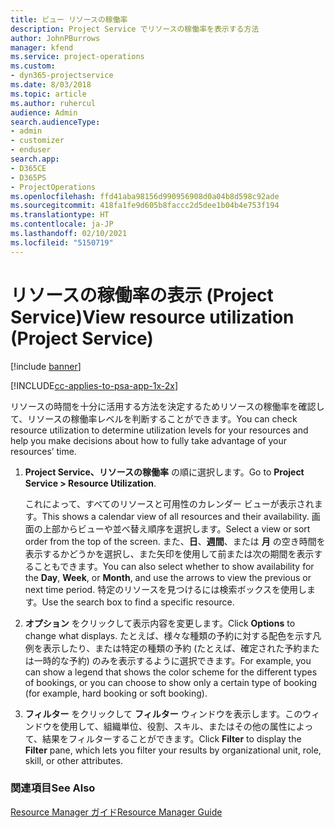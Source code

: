 ```yaml
---
title: ビュー リソースの稼働率
description: Project Service でリソースの稼働率を表示する方法
author: JohnPBurrows
manager: kfend
ms.service: project-operations
ms.custom:
- dyn365-projectservice
ms.date: 8/03/2018
ms.topic: article
ms.author: ruhercul
audience: Admin
search.audienceType:
- admin
- customizer
- enduser
search.app:
- D365CE
- D365PS
- ProjectOperations
ms.openlocfilehash: ffd41aba98156d990956908d0a04b8d598c92ade
ms.sourcegitcommit: 418fa1fe9d605b8faccc2d5dee1b04b4e753f194
ms.translationtype: HT
ms.contentlocale: ja-JP
ms.lasthandoff: 02/10/2021
ms.locfileid: "5150719"
---
```

# <a name="view-resource-utilization-project-service"></a><span data-ttu-id="0fcf5-103">リソースの稼働率の表示 (Project Service)</span><span class="sxs-lookup"><span data-stu-id="0fcf5-103">View resource utilization (Project Service)</span></span>

[!include [banner](../includes/psa-now-project-operations.md)]

[!INCLUDE[cc-applies-to-psa-app-1x-2x](../includes/cc-applies-to-psa-app-1x-2x.md)]

<span data-ttu-id="0fcf5-104">リソースの時間を十分に活用する方法を決定するためリソースの稼働率を確認して、リソースの稼働率レベルを判断することができます。</span><span class="sxs-lookup"><span data-stu-id="0fcf5-104">You can check resource utilization to determine utilization levels for your resources and help you make decisions about how to fully take advantage of your resources’ time.</span></span>  
  
1. <span data-ttu-id="0fcf5-105">**Project Service、リソースの稼働率** の順に選択します。</span><span class="sxs-lookup"><span data-stu-id="0fcf5-105">Go to **Project Service > Resource Utilization**.</span></span> 

     <span data-ttu-id="0fcf5-106">これによって、すべてのリソースと可用性のカレンダー ビューが表示されます。</span><span class="sxs-lookup"><span data-stu-id="0fcf5-106">This shows a calendar view of all resources and their availability.</span></span> <span data-ttu-id="0fcf5-107">画面の上部からビューや並べ替え順序を選択します。</span><span class="sxs-lookup"><span data-stu-id="0fcf5-107">Select a view or sort order from the top of the screen.</span></span> <span data-ttu-id="0fcf5-108">また、**日**、**週間**、または **月** の空き時間を表示するかどうかを選択し、また矢印を使用して前または次の期間を表示することもできます。</span><span class="sxs-lookup"><span data-stu-id="0fcf5-108">You can also select whether to show availability for the **Day**, **Week**, or **Month**, and use the arrows to view the previous or next time period.</span></span> <span data-ttu-id="0fcf5-109">特定のリソースを見つけるには検索ボックスを使用します。</span><span class="sxs-lookup"><span data-stu-id="0fcf5-109">Use the search box to find a specific resource.</span></span>      
  
2. <span data-ttu-id="0fcf5-110">**オプション** をクリックして表示内容を変更します。</span><span class="sxs-lookup"><span data-stu-id="0fcf5-110">Click **Options** to change what displays.</span></span> <span data-ttu-id="0fcf5-111">たとえば、様々な種類の予約に対する配色を示す凡例を表示したり、または特定の種類の予約 (たとえば、確定された予約または一時的な予約) のみを表示するように選択できます。</span><span class="sxs-lookup"><span data-stu-id="0fcf5-111">For example, you can show a legend that shows the color scheme for the different types of bookings, or you can choose to show only a certain type of booking (for example, hard booking or soft booking).</span></span>  

3. <span data-ttu-id="0fcf5-112">**フィルター** をクリックして **フィルター** ウィンドウを表示します。このウィンドウを使用して、組織単位、役割、スキル、またはその他の属性によって、結果をフィルターすることができます。</span><span class="sxs-lookup"><span data-stu-id="0fcf5-112">Click **Filter** to display the **Filter** pane, which lets you filter your results by organizational unit, role, skill, or other attributes.</span></span>  
  
### <a name="see-also"></a><span data-ttu-id="0fcf5-113">関連項目</span><span class="sxs-lookup"><span data-stu-id="0fcf5-113">See Also</span></span>  
 [<span data-ttu-id="0fcf5-114">Resource Manager ガイド</span><span class="sxs-lookup"><span data-stu-id="0fcf5-114">Resource Manager Guide</span></span>](../psa/resource-manager-guide.md)
